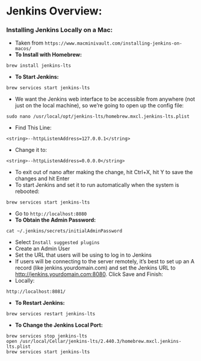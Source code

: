 # Jenkins Overview:

### Installing Jenkins Locally on a Mac:
* Taken from `https://www.macminivault.com/installing-jenkins-on-macos/`
* **To Install with Homebrew:**
```
brew install jenkins-lts
```
* **To Start Jenkins:**
```
brew services start jenkins-lts
```
* We want the Jenkins web interface to be accessible from anywhere (not just on the local machine), so we’re going to 
  open up the config file:
```
sudo nano /usr/local/opt/jenkins-lts/homebrew.mxcl.jenkins-lts.plist
```
* Find This Line:
```
<string>--httpListenAddress=127.0.0.1</string>
```
* Change it to:
```
<string>--httpListenAddress=0.0.0.0</string>
```
* To exit out of nano after making the change, hit Ctrl+X, hit Y to save the changes and hit Enter
* To start Jenkins and set it to run automatically when the system is rebooted:
```
brew services start jenkins-lts
```
* Go to `http://localhost:8080`
* **To Obtain the Admin Password:**
```
cat ~/.jenkins/secrets/initialAdminPassword
```
* Select `Install suggested plugins`
* Create an Admin User
* Set the URL that users will be using to log in to Jenkins
* If users will be connecting to the server remotely, it’s best to set up an A record (like jenkins.yourdomain.com) and 
set the Jenkins URL to http://jenkins.yourdomain.com:8080. Click Save and Finish:
* Locally:
```
http://localhost:8081/
```
* **To Restart Jenkins:**
```
brew services restart jenkins-lts
```
* **To Change the Jenkins Local Port:**
```
brew services stop jenkins-lts
open /usr/local/Cellar/jenkins-lts/2.440.3/homebrew.mxcl.jenkins-lts.plist
brew services start jenkins-lts
```